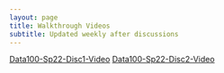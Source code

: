 ```yaml
---
layout: page
title: Walkthrough Videos 
subtitle: Updated weekly after discussions
---
```


[Data100-Sp22-Disc1-Video](https://www.youtube.com/watch?v=yu3OITAdqis)
[Data100-Sp22-Disc2-Video](https://www.youtube.com/watch?v=z5n-aXSa4Fk)
